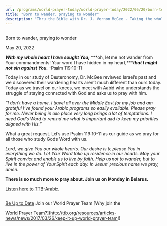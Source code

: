 ```yaml
---
url: /programs/world-prayer-today/world-prayer-today/2022/05/20/born-to-wander-praying-to-wonder
title: "Born to wander, praying to wonder"
description: "Thru the Bible with Dr. J. Vernon McGee - Taking the whole Word to the whole world"
---
```







## 
 Born to wander, praying to wonder


May 20, 2022




***With my whole heart I have sought You;*** ***oh, let me not wander from Your commandments! Your word I have hidden in my heart,******that I might not sin against You.*** -Psalm 119:10-11

Today in our study of Deuteronomy, Dr. McGee reviewed Israel’s past and we discovered their wandering hearts aren’t much different than ours today. Today as we travel on our knees, we meet with Aabid who understands the struggle of staying connected with God and asks us to pray with him.

*“I don’t have a home. I travel all over the Middle East for my job and am grateful I’ve found your Arabic programs so easily available. Please pray for me. Never being in one place very long brings a lot of temptations. I need God’s Word to remind me what is important and to keep my priorities aligned with His.”*

What a great request. Let’s use Psalm 119:10-11 as our guide as we pray for all those who study God’s Word with us.

*Lord, we give You our whole hearts. Our desire is to please You in everything we do. Let Your Word take up residence in our hearts. May your Spirit convict and enable us to live by faith. Help us not to wander, but to live in the power of Your Spirit each day. In Jesus’ precious name we pray, amen.*

**There is so much more to pray about. Join us on Monday in Belarus.**

[Listen here to TTB-Arabic.](https://ttb.twr.org/home/day,0431/language,ARB)







## 




[Be Up to Date](http://feeds.feedburner.com/WorldPrayerToday "World Prayer Today RSS Feed")
Join our World Prayer Team
[Why join the  

World Prayer Team?](http://ttb.org/resources/articles-news/news/2017/03/26/keep-it-up-world-prayer-team!)




